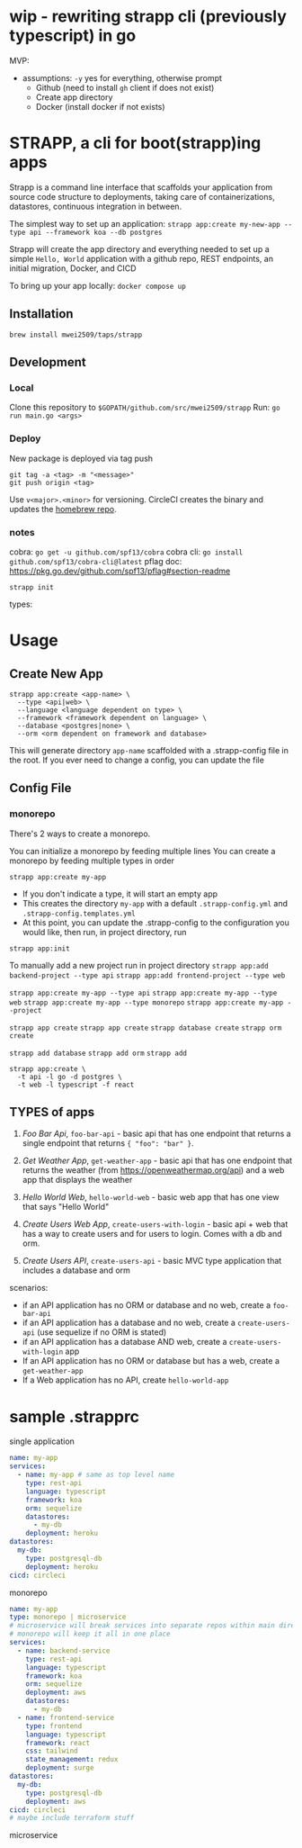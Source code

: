 # wip - rewriting strapp cli (previously typescript) in go

MVP:

- assumptions: `-y` yes for everything, otherwise prompt
  - Github (need to install `gh` client if does not exist)
  - Create app directory
  - Docker (install docker if not exists)

# STRAPP, a cli for boot(strapp)ing apps

Strapp is a command line interface that scaffolds your application from source code structure to deployments, taking care of containerizations, datastores, continuous integration in between.

The simplest way to set up an application:
`strapp app:create my-new-app --type api --framework koa --db postgres`

Strapp will create the app directory and everything needed to set up a simple `Hello, World` application with a github repo, REST endpoints, an initial migration, Docker, and CICD

To bring up your app locally:
`docker compose up`

## Installation

```
brew install mwei2509/taps/strapp
```

## Development

### Local

Clone this repository to `$GOPATH/github.com/src/mwei2509/strapp`
Run: `go run main.go <args>`

### Deploy

New package is deployed via tag push

```
git tag -a <tag> -m "<message>"
git push origin <tag>
```

Use `v<major>.<minor>` for versioning. CircleCI creates the binary and updates the [homebrew repo](https://github.com/mwei2509/homebrew-taps).

### notes

cobra: `go get -u github.com/spf13/cobra`
cobra cli: `go install github.com/spf13/cobra-cli@latest`
pflag doc: https://pkg.go.dev/github.com/spf13/pflag#section-readme

`strapp init`

types:

# Usage

## Create New App

```
strapp app:create <app-name> \
  --type <api|web> \
  --language <language dependent on type> \
  --framework <framework dependent on language> \
  --database <postgres|none> \
  --orm <orm dependent on framework and database>
```

This will generate directory `app-name` scaffolded with a .strapp-config file in the root.
If you ever need to change a config, you can update the file

## Config File

### monorepo

There's 2 ways to create a monorepo.

You can initialize a monorepo by feeding multiple lines
You can create a monorepo by feeding multiple types in order

`strapp app:create my-app`

- If you don't indicate a type, it will start an empty app
- This creates the directory `my-app` with a default `.strapp-config.yml` and `.strapp-config.templates.yml`
- At this point, you can update the .strapp-config to the configuration you would like, then run, in project directory, run

`strapp app:init`

To manually add a new project run in project directory
`strapp app:add backend-project --type api`
`strapp app:add frontend-project --type web`

`strapp app:create my-app --type api`
`strapp app:create my-app --type web`
`strapp app:create my-app --type monorepo`
`strapp app:create my-app --project `

`strapp app create`
`strapp app create`
`strapp database create`
`strapp orm create`

`strapp add database`
`strapp add orm`
`strapp add`

```
strapp app:create \
  -t api -l go -d postgres \
  -t web -l typescript -f react
```

## TYPES of apps

1. _Foo Bar Api_, `foo-bar-api` - basic api that has one endpoint that returns a single endpoint that returns `{ "foo": "bar" }`.

2. _Get Weather App_, `get-weather-app` - basic api that has one endpoint that returns the weather (from https://openweathermap.org/api) and a web app that displays the weather

3. _Hello World Web_, `hello-world-web` - basic web app that has one view that says "Hello World"

4. _Create Users Web App_, `create-users-with-login` - basic api + web that has a way to create users and for users to login. Comes with a db and orm.

5. _Create Users API_, `create-users-api` - basic MVC type application that includes a database and orm

scenarios:

- if an API application has no ORM or database and no web, create a `foo-bar-api`
- if an API application has a database and no web, create a `create-users-api` (use sequelize if no ORM is stated)
- if an API application has a database AND web, create a `create-users-with-login` app
- If an API application has no ORM or database but has a web, create a `get-weather-app`
- If a Web application has no API, create `hello-world-app`

# sample .strapprc

single application

```yaml
name: my-app
services:
  - name: my-app # same as top level name
    type: rest-api
    language: typescript
    framework: koa
    orm: sequelize
    datastores:
      - my-db
    deployment: heroku
datastores:
  my-db:
    type: postgresql-db
    deployment: heroku
cicd: circleci
```

monorepo

```yaml
name: my-app
type: monorepo | microservice
# microservice will break services into separate repos within main directory
# monorepo will keep it all in one place
services:
  - name: backend-service
    type: rest-api
    language: typescript
    framework: koa
    orm: sequelize
    deployment: aws
    datastores:
      - my-db
  - name: frontend-service
    type: frontend
    language: typescript
    framework: react
    css: tailwind
    state_management: redux
    deployment: surge
datastores:
  my-db:
    type: postgresql-db
    deployment: aws
cicd: circleci
# maybe include terraform stuff
```

microservice

```yaml

```

